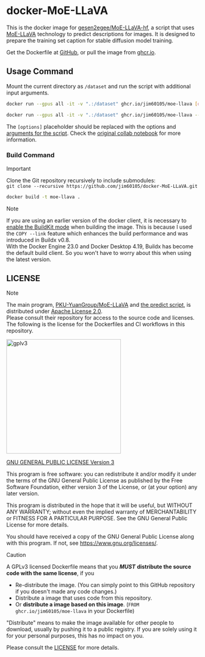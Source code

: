 # docker-MoE-LLaVA

This is the docker image for [gesen2egee/MoE-LLaVA-hf](https://github.com/gesen2egee/MoE-LLaVA-hf), a script that uses [MoE-LLaVA](https://github.com/PKU-YuanGroup/MoE-LLaVA) technology to predict descriptions for images. It is designed to prepare the training set caption for stable diffusion model training.

Get the Dockerfile at [GitHub](https://github.com/jim60105/docker-MoE-LLaVA), or pull the image from [ghcr.io](https://ghcr.io/jim60105/moe-llava).

## Usage Command

Mount the current directory as `/dataset` and run the script with additional input arguments.

```bash
docker run --gpus all -it -v ".:/dataset" ghcr.io/jim60105/moe-llava [options]

docker run --gpus all -it -v ".:/dataset" ghcr.io/jim60105/moe-llava --moe --force --caption_style='mixed' --folder_name --modify_prompt
```

The `[options]` placeholder should be replaced with the options and [arguments for the script](https://github.com/gesen2egee/MoE-LLaVA-hf/blob/main/predict.py#L354-L362). Check the [original collab notebook](https://github.com/gesen2egee/MoE-LLaVA-hf/blob/main/MoE_LLaVA_jupyter.ipynb) for more information.

### Build Command

> [!IMPORTANT]  
> Clone the Git repository recursively to include submodules:  
> `git clone --recursive https://github.com/jim60105/docker-MoE-LLaVA.git`

```bash
docker build -t moe-llava .
```

> [!NOTE]  
> If you are using an earlier version of the docker client, it is necessary to [enable the BuildKit mode](https://docs.docker.com/build/buildkit/#getting-started) when building the image. This is because I used the `COPY --link` feature which enhances the build performance and was introduced in Buildx v0.8.  
> With the Docker Engine 23.0 and Docker Desktop 4.19, Buildx has become the default build client. So you won't have to worry about this when using the latest version.

## LICENSE

> [!NOTE]  
> The main program, [PKU-YuanGroup/MoE-LLaVA](https://github.com/PKU-YuanGroup/MoE-LLaVA) and [the predict script](https://github.com/gesen2egee/MoE-LLaVA-hf/blob/main/LICENSE), is distributed under [Apache License 2.0](https://github.com/PKU-YuanGroup/MoE-LLaVA/blob/main/LICENSE).  
> Please consult their repository for access to the source code and licenses.  
> The following is the license for the Dockerfiles and CI workflows in this repository.

<img src="https://github.com/jim60105/docker-MoE-LLaVA/assets/16995691/65f76d01-a00b-4a93-86b6-a06bc3667869" alt="gplv3" width="300" />

[GNU GENERAL PUBLIC LICENSE Version 3](LICENSE)

This program is free software: you can redistribute it and/or modify it under the terms of the GNU General Public License as published by the Free Software Foundation, either version 3 of the License, or (at your option) any later version.

This program is distributed in the hope that it will be useful, but WITHOUT ANY WARRANTY; without even the implied warranty of MERCHANTABILITY or FITNESS FOR A PARTICULAR PURPOSE. See the GNU General Public License for more details.

You should have received a copy of the GNU General Public License along with this program. If not, see <https://www.gnu.org/licenses/>.

> [!CAUTION]
> A GPLv3 licensed Dockerfile means that you _**MUST**_ **distribute the source code with the same license**, if you
>
> - Re-distribute the image. (You can simply point to this GitHub repository if you doesn't made any code changes.)
> - Distribute a image that uses code from this repository.
> - Or **distribute a image based on this image**. (`FROM ghcr.io/jim60105/moe-llava` in your Dockerfile)
>
> "Distribute" means to make the image available for other people to download, usually by pushing it to a public registry. If you are solely using it for your personal purposes, this has no impact on you.
>
> Please consult the [LICENSE](LICENSE) for more details.
